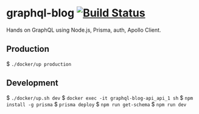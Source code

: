 # graphql-blog [![Build Status](https://jenkins.rdok.dev/buildStatus/icon?job=graphql-blog%2Fapi)](https://jenkins.rdok.dev/view/Training/job/graphql-blog/job/api/)

Hands on GraphQL using Node.js, Prisma, auth, Apollo Client. 

## Production
$ `./docker/up production`

## Development
$ `./docker/up.sh dev`
$ `docker exec -it graphql-blog-api_api_1 sh`
$ `npm install -g prisma`
$ `prisma deploy`
$ `npm run get-schema`
$ `npm run dev`
